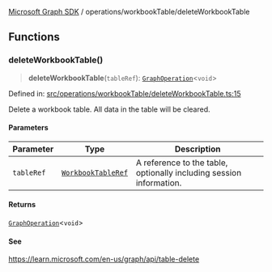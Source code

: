 [Microsoft Graph SDK](../../README.md) / operations/workbookTable/deleteWorkbookTable

## Functions

### deleteWorkbookTable()

> **deleteWorkbookTable**(`tableRef`): [`GraphOperation`](../../GraphOperation.md#graphoperation)\<`void`\>

Defined in: [src/operations/workbookTable/deleteWorkbookTable.ts:15](https://github.com/Future-Secure-AI/microsoft-graph/blob/main/src/operations/workbookTable/deleteWorkbookTable.ts#L15)

Delete a workbook table. All data in the table will be cleared.

#### Parameters

| Parameter | Type | Description |
| ------ | ------ | ------ |
| `tableRef` | [`WorkbookTableRef`](../../models/WorkbookTableRef.md#workbooktableref) | A reference to the table, optionally including session information. |

#### Returns

[`GraphOperation`](../../GraphOperation.md#graphoperation)\<`void`\>

#### See

https://learn.microsoft.com/en-us/graph/api/table-delete
